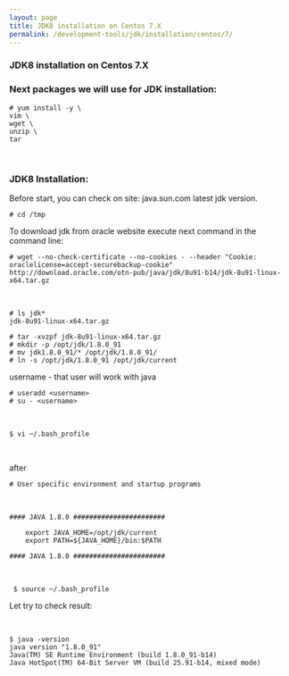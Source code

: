 ```yaml
---
layout: page
title: JDK8 installation on Centos 7.X
permalink: /development-tools/jdk/installation/centos/7/
---
```



### JDK8 installation on Centos 7.X

### Next packages we will use for JDK installation:

	# yum install -y \
	vim \
	wget \
	unzip \
    tar


<br/>

### JDK8 Installation:

Before start, you can check on site: java.sun.com latest jdk version.

	# cd /tmp

To download jdk from oracle website execute next command in the command line:

    # wget --no-check-certificate --no-cookies - --header "Cookie: oraclelicense=accept-securebackup-cookie" http://download.oracle.com/otn-pub/java/jdk/8u91-b14/jdk-8u91-linux-x64.tar.gz


<br/>

    # ls jdk*
	jdk-8u91-linux-x64.tar.gz

    # tar -xvzpf jdk-8u91-linux-x64.tar.gz
    # mkdir -p /opt/jdk/1.8.0_91
    # mv jdk1.8.0_91/* /opt/jdk/1.8.0_91/
    # ln -s /opt/jdk/1.8.0_91 /opt/jdk/current

username - that user will work with java

    # useradd <username>
    # su - <username>

<br/>

    $ vi ~/.bash_profile

<br/>

after

    # User specific environment and startup programs

<br/>

	#### JAVA 1.8.0 #######################

		export JAVA_HOME=/opt/jdk/current
		export PATH=${JAVA_HOME}/bin:$PATH

	#### JAVA 1.8.0 #######################

<br/>


     $ source ~/.bash_profile


Let try to check result:

<br/>

    $ java -version
    java version "1.8.0_91"
    Java(TM) SE Runtime Environment (build 1.8.0_91-b14)
    Java HotSpot(TM) 64-Bit Server VM (build 25.91-b14, mixed mode)
